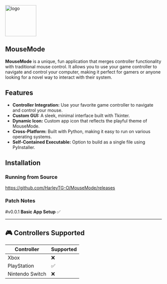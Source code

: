 <!-- Logo -->
<img src="https://github.com/user-attachments/assets/55e92482-3ba6-47f6-99b2-bcdbeb65b643" alt="logo" width="100"/>

## MouseMode

**MouseMode** is a unique, fun application that merges controller functionality with traditional mouse control. It allows you to use your game controller to navigate and control your computer, making it perfect for gamers or anyone looking for a novel way to interact with their system.

## Features

- **Controller Integration:** Use your favorite game controller to navigate and control your mouse.
- **Custom GUI:** A sleek, minimal interface built with Tkinter.
- **Dynamic Icon:** Custom app icon that reflects the playful theme of MouseMode.
- **Cross-Platform:** Built with Python, making it easy to run on various operating systems.
- **Self-Contained Executable:** Option to build as a single file using PyInstaller.

## Installation

### Running from Source
https://github.com/HarleyTG-O/MouseMode/releases

### Patch Notes  
#v0.0.1
**Basic App Setup** ✅

---

## 🎮 Controllers Supported

| Controller      | Supported |
|------------------|-----------|
| Xbox             | ❌        |
| PlayStation      | ✅        |
| Nintendo Switch  | ❌        |
